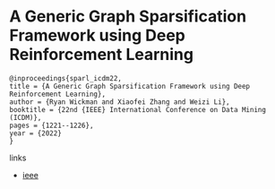 # A Generic Graph Sparsification Framework using Deep Reinforcement Learning

```
@inproceedings{sparl_icdm22,
title = {A Generic Graph Sparsification Framework using Deep Reinforcement Learning},
author = {Ryan Wickman and Xiaofei Zhang and Weizi Li},
booktitle = {22nd {IEEE} International Conference on Data Mining (ICDM)},
pages = {1221--1226},
year = {2022}
}
```

links
- [ieee](https://doi.org/10.1109/ICDM54844.2022.00158)
